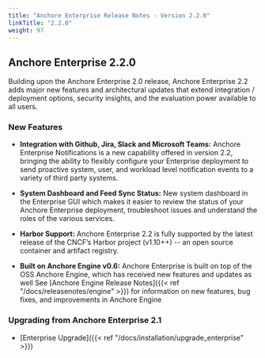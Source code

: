 ```yaml
---
title: "Anchore Enterprise Release Notes - Version 2.2.0"
linkTitle: "2.2.0"
weight: 97
---
```


## Anchore Enterprise 2.2.0

Building upon the Anchore Enterprise 2.0 release, Anchore Enterprise 2.2 adds major new features and architectural updates that extend integration / deployment options, security insights, and the evaluation power available to all users.


### New Features

* **Integration with Github, Jira, Slack and Microsoft Teams:** Anchore Enterprise Notifications is a new capability offered in version 2.2, bringing the ability to flexibly configure your Enterprise deployment to send proactive system, user, and workload level notification events to a variety of third party systems.

* **System Dashboard and Feed Sync Status:** New system dashboard in the Enterprise GUI which makes it easier to review the status of your Anchore Enterprise deployment, troubleshoot issues and understand the roles of the various services.

* **Harbor Support:** Anchore Enterprise 2.2 is fully supported by the latest release of the CNCF’s Harbor project (v1.10++) -- an open source container and artifact registry.

* **Built on Anchore Engine v0.6:** Anchore Enterprise is built on top of the OSS Anchore Engine, which has received new features and updates as well See [Anchore Engine Release Notes]({{< ref "/docs/releasenotes/engine" >}}) for information on new features, bug fixes, and improvements in Anchore Engine

### Upgrading from Anchore Enterprise 2.1

* [Enterprise Upgrade]({{< ref "/docs/installation/upgrade_enterprise" >}})

